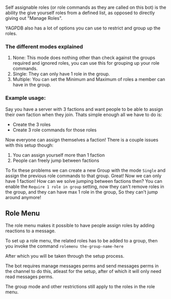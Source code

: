 Self assignable roles (or role commands as they are called on this bot) is the ability the give yourself roles from a defined list, as opposed to directly giving out "Manage Roles".

YAGPDB also has a lot of options you can use to restrict and group up the roles.

### The different modes explained

 1. None: This mode does nothing other than check against the groups required and ignored roles, you can use this for grouping up your role commands.
 2. Single: They can only have 1 role in the group.
 3. Multiple: You can set the Minimum and Maximum of roles a member can have in the group. 

### Example usage:
Say you have a server with 3 factions and want people to be able to assign their own faction when they join. Thats simple enough all we have to do is:

 - Create the 3 roles
 - Create 3 role commands for those roles

Now everyone can assign themselves a faction! There is a couple issues with this setup though:

 1. You can assign yourself more than 1 faction
 2. People can freely jump between factions

To fix these problems we can create a new Group with the mode `Single` and assign the previous role commands to that group. Great! Now we can only have 1 faction! How can we solve jumping between factions then? You can enable the `Require 1 role in group` setting, now they can't remove roles in the group, and they can have max 1 role in the group, So they can't jump around anymore! 

## Role Menu

The role menu makes it possible to have people assign roles by adding reactions to a message.

To set up a role menu, the related roles has to be added to a group, then you invoke the command `rolemenu the-group-name-here`

After which you will be taken through the setup process.

The bot requires manage messages perms and send messages perms in the channel to do this, atleast for the setup, after of which it will only need read messages perms.

The group mode and other restrictions still apply to the roles in the role menu.